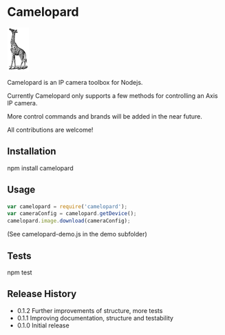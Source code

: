 # Camelopard

![alt tag](https://github.com/fsandx/camelopard/blob/master/assets/camelopard.png)

Camelopard is an IP camera toolbox for Nodejs.

Currently Camelopard only supports a few methods for controlling an Axis IP camera.

More control commands and brands will be added in the near future.

All contributions are welcome!


## Installation

npm install camelopard

## Usage

 ```JavaScript
var camelopard = require('camelopard');
var cameraConfig = camelopard.getDevice();
camelopard.image.download(cameraConfig);
 ```

 (See camelopard-demo.js in the demo subfolder)

## Tests

  npm test

## Release History

* 0.1.2 Further improvements of structure, more tests
* 0.1.1 Improving documentation, structure and testability
* 0.1.0 Initial release
